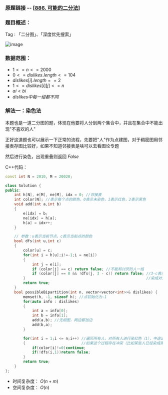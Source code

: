 ### 原题链接 -- [[886. 可能的二分法](https://leetcode.cn/problems/possible-bipartition/)]

### 题目概述：
Tag : 「二分图」、「深度优先搜索」

![image](https://user-images.githubusercontent.com/99656524/197371767-89c3c3dd-3cb5-4fb1-846b-e53d43a6beda.png)

### 数据范围：
* $1 <= n <= 2000$
* $0 <= dislikes.length <= 104$
* $dislikes[i].length == 2$
* $1 <= dislikes[i][j] <= n$
* $ai < bi$
* $dislikes 中每一组都 不同$

### 解法一：染色法
本题也是一道二分图的题，体现在他要将人分到两个集合中，并且在集合中不能出现"不喜欢的人"

正好这道题也可以展示一下正常的流程，先要把"人"作为点建图，对于稠密图用邻接表存图比较好，如果不知道邻接表是啥可以去看图论专题

然后进行染色，出现重叠则返回 $False$

C++代码：
```cpp
const int N = 2010, M = 20020;

class Solution {
public:
    int h[N], e[M], ne[M], idx = 0; //邻接表
    int color[N]; //表示每个点的颜色，0表示未染色，1表示红色，2表示黑色
    void add(int a,int b)
    {
        e[idx] = b;
        ne[idx] = h[a];
        h[a] = idx++;
    }

    // 参数：u表示当前节点，c表示当前点的颜色
    bool dfs(int u,int c)
    {
        color[u] = c;
        for(int i = h[u];i!=-1;i = ne[i])
        {
            int j = e[i];
            if (color[j] == c) return false; //不能和讨厌的人一组
            if (color[j] == 0 && !dfs(j, 3 - c)) return false; //3-c表示对立的颜色，给讨厌的人
        }                                                      //染成对立的颜色
        return true;
    }
    bool possibleBipartition(int n, vector<vector<int>>& dislikes) {
        memset(h, -1, sizeof h); //点初始化为-1
        for(auto info : dislikes)
        {
            int a = info[0];
            int b = info[1];
            add(a,b); //无相图，两边都加边
            add(b,a);
        }

        for(int i = 1;i <= n;i++) //遍历所有人，对所有人进行染红色（1），中途出现不喜欢的人就染成黑色
        {                         //如果这个过程存在冲突（比如某些人已经染成黑色），则无法分成两组
            if(color[i]!=0)continue;
            if(!dfs(i,1))return false;
        }
        return true;
    }
};
```
* 时间复杂度： $O(n + m)$
* 空间复杂度： $O(n)$ 
